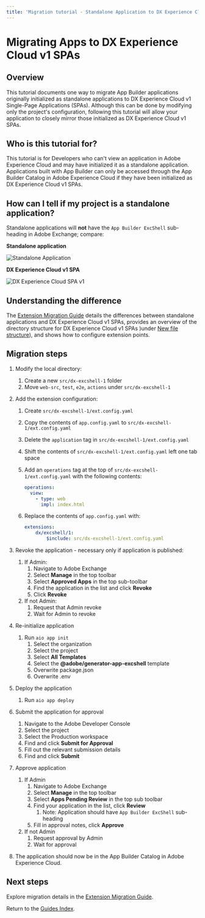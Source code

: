 ```yaml
---
title: 'Migration tutorial - Standalone Application to DX Experience Cloud SPA v1'
---
```


# Migrating Apps to DX Experience Cloud v1 SPAs

## Overview

This tutorial documents one way to migrate App Builder applications originally initialized as standalone applications to DX Experience Cloud v1 Single-Page Applications (SPAs). Although this can be done by modifying only the project's configuration, following this tutorial will allow your application to closely mirror those initialized as DX Experience Cloud v1 SPAs. 

## Who is this tutorial for?

This tutorial is for Developers who can't view an application in Adobe Experience Cloud and may have initialized it as a standalone application. Applications built with App Builder can only be accessed through the App Builder Catalog in Adobe Experience Cloud if they have been initialized as DX Experience Cloud v1 SPAs. 

## How can I tell if my project is a standalone application?

Standalone applications will **not** have the `App Builder ExcShell` sub-heading in Adobe Exchange; compare:

**Standalone application**

![Standalone Application](E:\GitHub\app-builder\src\pages\images\experience_cloud_standalone_application.png)

**DX Experience Cloud v1 SPA**

![DX Experience Cloud SPA v1](E:\GitHub\app-builder\src\pages\images\experience_cloud_dx_experience_cloud_spa.png)

## Understanding the difference

The [Extension Migration Guide](../extensions/extension_migration_guide.md#old-file-structure) details the differences between standalone applications and DX Experience Cloud v1 SPAs, provides an overview of the directory structure for DX Experience Cloud v1 SPAs )under [New file structure](../extensions/extension_migration_guide.md#new-file-structure)), and shows how to configure extension points. 

## Migration steps

1. Modify the local directory: 
   
   1. Create a new `src/dx-excshell-1` folder
   2. Move `web-src`, `test`, `e2e`, `actions` under `src/dx-excshell-1`

2. Add the extension configuration:
   
   1. Create `src/dx-excshell-1/ext.config.yaml` 
   
   2. Copy the contents of `app.config.yaml` to `src/dx-excshell-1/ext.config.yaml` 
   
   3. Delete the `application` tag in `src/dx-excshell-1/ext.config.yaml` 
   
   4. Shift the contents of `src/dx-excshell-1/ext.config.yaml` left one tab space 
   
   5. Add an `operations` tag at the top of `src/dx-excshell-1/ext.config.yaml` with the following contents: 
      
      ```yaml
      operations:
        view:
          - type: web
            impl: index.html
      ```
   
   6. Replace the contents of `app.config.yaml` with: 
      
      ```yaml
      extensions:
          dx/excshell/1:
              $include: src/dx-excshell-1/ext.config.yaml
      ```

3. Revoke the application - necessary only if application is published:
   
   1. If Admin:
      1. Navigate to Adobe Exchange 
      2. Select **Manage** in the top toolbar 
      3. Select **Approved Apps** in the top sub-toolbar
      4. Find the application in the list and click **Revoke**
      5. Click **Revoke**
   2. If not Admin:
      1. Request that Admin revoke
      2. Wait for Admin to revoke 

4. Re-initialize application 
   
   1. Run `aio app init`
      1. Select the organization 
      2. Select the project 
      3. Select **All Templates**
      4. Select the **@adobe/generator-app-excshell** template
      5. Overwrite package.json 
      6. Overwrite .env

5. Deploy the application
   
   1. Run `aio app deploy` 

6. Submit the application for approval
   
   1. Navigate to the Adobe Developer Console 
   2. Select the project
   3. Select the Production workspace 
   4. Find and click **Submit for Approval**
   5. Fill out the relevant submission details
   6. Find and click **Submit** 

7. Approve application 
   
   1. If Admin
      1. Navigate to Adobe Exchange 
      2. Select **Manage** in the top toolbar 
      3. Select **Apps Pending Review** in the top sub toolbar
      4. Find your application in the list, click **Review**
         1. Note: Application should have `App Builder ExcShell` sub-heading
      5. Fill in approval notes, click **Approve** 
   2. If not Admin
      1. Request approval by Admin
      2. Wait for approval

8. The application should now be in the App Builder Catalog in Adobe Experience Cloud.

## Next steps

Explore migration details in the [Extension Migration Guide](../extensions/extension_migration_guide.md).

Return to the [Guides Index](../../guides_index.md).
